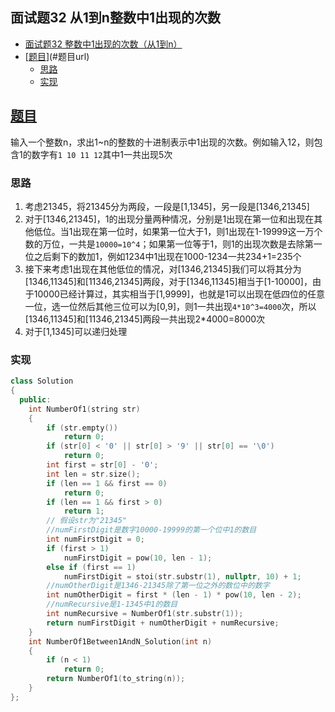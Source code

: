 ## 面试题32 从1到n整数中1出现的次数

<!-- TOC -->

- [面试题32 整数中1出现的次数（从1到n）](#面试题32-整数中1出现的次数从1到n)
- [[题目][url]](#题目url)
    - [思路](#思路)
    - [实现](#实现)

<!-- /TOC -->

## [题目][url]
输入一个整数n，求出1~n的整数的十进制表示中1出现的次数。例如输入12，则包含1的数字有`1 10 11 12`其中1一共出现5次

### 思路
1. 考虑21345，将21345分为两段，一段是[1,1345]，另一段是[1346,21345]
2. 对于[1346,21345]，1的出现分量两种情况，分别是1出现在第一位和出现在其他低位。当1出现在第一位时，如果第一位大于1，则1出现在1-19999这一万个数的万位，一共是`10000=10^4`；如果第一位等于1，则1的出现次数是去除第一位之后剩下的数加1，例如1234中1出现在1000-1234一共234+1=235个
3. 接下来考虑1出现在其他低位的情况，对[1346,21345]我们可以将其分为[1346,11345]和[11346,21345]两段，对于[1346,11345]相当于[1-10000]，由于10000已经计算过，其实相当于[1,9999]，也就是1可以出现在低四位的任意一位，选一位然后其他三位可以为[0,9]，则1一共出现`4*10^3=4000`次，所以[1346,11345]和[11346,21345]两段一共出现2*4000=8000次
4. 对于[1,1345]可以递归处理

### 实现

```cpp
class Solution
{
  public:
    int NumberOf1(string str)
    {
        if (str.empty())
            return 0;
        if (str[0] < '0' || str[0] > '9' || str[0] == '\0')
            return 0;
        int first = str[0] - '0';
        int len = str.size();
        if (len == 1 && first == 0)
            return 0;
        if (len == 1 && first > 0)
            return 1;
        // 假设str为"21345"
        //numFirstDigit是数字10000-19999的第一个位中1的数目
        int numFirstDigit = 0;
        if (first > 1)
            numFirstDigit = pow(10, len - 1);
        else if (first == 1)
            numFirstDigit = stoi(str.substr(1), nullptr, 10) + 1;
        //numOtherDigit是1346-21345除了第一位之外的数位中的数字
        int numOtherDigit = first * (len - 1) * pow(10, len - 2);
        //numRecursive是1-1345中1的数目
        int numRecursive = NumberOf1(str.substr(1));
        return numFirstDigit + numOtherDigit + numRecursive;
    }
    int NumberOf1Between1AndN_Solution(int n)
    {
        if (n < 1)
            return 0;
        return NumberOf1(to_string(n));
    }
};
``` 
[url]:https://www.nowcoder.com/practice/bd7f978302044eee894445e244c7eee6?tpId=13&tqId=11184&tPage=2&rp=2&ru=/ta/coding-interviews&qru=/ta/coding-interviews/question-ranking
